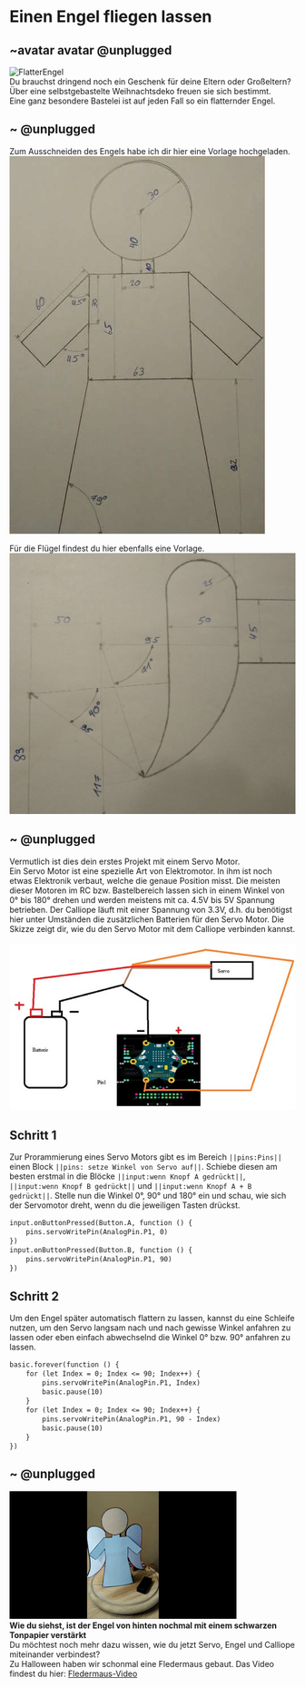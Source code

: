 # Einen Engel fliegen lassen
## ~avatar avatar @unplugged
![FlatterEngel](https://github.com/r00b1nh00d/engelchenflieg/blob/master/FlatterEngel.gif.gif?raw=true) <br>
Du brauchst dringend noch ein Geschenk für deine Eltern oder Großeltern? <br>
Über eine selbstgebastelte Weihnachtsdeko freuen sie sich bestimmt.<br>
Eine ganz besondere Bastelei ist auf jeden Fall so ein flatternder Engel.


## ~ @unplugged
Zum Ausschneiden des Engels habe ich dir hier eine Vorlage hochgeladen. <br>
![Engel](https://github.com/r00b1nh00d/engelchenflieg/blob/master/EngelSkizze.jpg?raw=true) <br>

Für die Flügel findest du hier ebenfalls eine Vorlage. <br>
![Fluegel](https://github.com/r00b1nh00d/engelchenflieg/blob/master/FluegelSkizze.jpg?raw=true) <br>

## ~ @unplugged
Vermutlich ist dies dein erstes Projekt mit einem Servo Motor. <br>
Ein Servo Motor ist eine spezielle Art von Elektromotor. In ihm ist noch etwas Elektronik verbaut, welche die genaue Position misst. Die meisten dieser Motoren im RC bzw. Bastelbereich lassen sich in einem Winkel von 0° bis 180° drehen und werden meistens mit ca. 4.5V bis 5V Spannung betrieben. Der Calliope läuft mit einer Spannung von 3.3V,  d.h. du benötigst hier unter Umständen die zusätzlichen Batterien für den Servo Motor. Die Skizze zeigt dir, wie du den Servo Motor mit dem Calliope verbinden kannst. <br>  
![ServoAnschluss](https://github.com/r00b1nh00d/engelchenflieg/blob/master/ServoAnschluss.jpg?raw=true)

## Schritt 1
Zur Prorammierung eines Servo Motors gibt es im Bereich ``||pins:Pins||`` einen Block ``||pins: setze Winkel von Servo auf||``. Schiebe diesen am besten erstmal in die Blöcke ``||input:wenn Knopf A gedrückt||``, ``||input:wenn Knopf B gedrückt||`` und ``||input:wenn Knopf A + B gedrückt||``. Stelle nun die Winkel 0°, 90° und 180° ein und schau, wie sich der Servomotor dreht, wenn du die jeweiligen Tasten drückst. 

```blocks 
input.onButtonPressed(Button.A, function () {
    pins.servoWritePin(AnalogPin.P1, 0)
})
input.onButtonPressed(Button.B, function () {
    pins.servoWritePin(AnalogPin.P1, 90)
})

``` 


## Schritt 2
Um den Engel später automatisch flattern zu lassen, kannst du eine Schleife nutzen, um den Servo langsam nach und nach gewisse Winkel anfahren zu lassen oder eben einfach abwechselnd die Winkel 0° bzw. 90° anfahren zu lassen.
```blocks 
basic.forever(function () {
    for (let Index = 0; Index <= 90; Index++) {
        pins.servoWritePin(AnalogPin.P1, Index)
        basic.pause(10)
    }
    for (let Index = 0; Index <= 90; Index++) {
        pins.servoWritePin(AnalogPin.P1, 90 - Index)
        basic.pause(10)
    }
})
```

## ~ @unplugged 
![EngelAnschluss](https://github.com/r00b1nh00d/engelchenflieg/blob/master/EngelZoom.gif?raw=true) <br>
**Wie du siehst, ist der Engel von hinten nochmal mit einem schwarzen Tonpapier verstärkt** <br>
Du möchtest noch mehr dazu wissen, wie du jetzt Servo, Engel und Calliope miteinander verbindest? <br>
Zu Halloween haben wir schonmal eine Fledermaus gebaut. Das Video findest du hier: [Fledermaus-Video](https://www.youtube.com/watch?v=_YB8MEzmV9U&t=11s)



